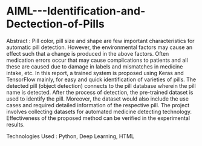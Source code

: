 # AIML---Identification-and-Dectection-of-Pills

Abstract : Pill color, pill size and shape are few important characteristics for automatic pill detection. However, the environmental factors may cause an effect such that a change is produced in the above factors. Often medication errors occur that may cause complications to patients and all these are caused due to damage in labels and mismatches in medicine intake, etc. In this report, a trained system is proposed using Keras and TensorFlow mainly, for easy and quick identification of varieties of pills. The detected pill (object detection) connects to the pill database wherein the pill name is detected. After the process of detection, the pre-trained dataset is used to identify the pill. Moreover, the dataset would also include the use cases and required detailed information of the respective pill. The project involves collecting datasets for automated medicine detecting technology. Effectiveness of the proposed method can be verified in the experimental results.

Technologies Used : Python, Deep Learning, HTML

